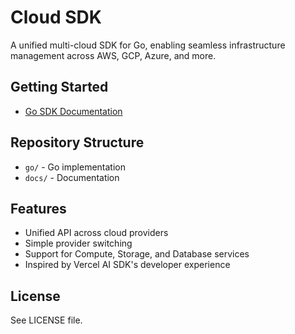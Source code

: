 # Cloud SDK

A unified multi-cloud SDK for Go, enabling seamless infrastructure management across AWS, GCP, Azure, and more.

## Getting Started

- [Go SDK Documentation](./docs/README.md)

## Repository Structure

- `go/` - Go implementation
- `docs/` - Documentation

## Features

- Unified API across cloud providers
- Simple provider switching
- Support for Compute, Storage, and Database services
- Inspired by Vercel AI SDK's developer experience

## License

See LICENSE file.
